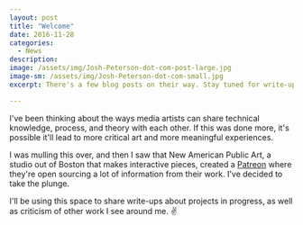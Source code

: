 ```yaml
---
layout: post
title: "Welcome"
date: 2016-11-28
categories:
  - News
description: 
image: /assets/img/Josh-Peterson-dot-com-post-large.jpg
image-sm: /assets/img/Josh-Peterson-dot-com-small.jpg
excerpt: There's a few blog posts on their way. Stay tuned for write-ups about projects in progress.

---
```


I've been thinking about the ways media artists can share technical knowledge, process, and theory with each other. If this was done more, it's possible it'll lead to more critical art and more meaningful experiences.

I was mulling this over, and then I saw that New American Public Art, a studio out of Boston that makes interactive pieces, created a [Patreon](https://www.patreon.com/NAPA/posts) where they're open sourcing a lot of information from their work. I've decided to take the plunge.  

I'll be using this space to share write-ups about projects in progress, as well as criticism of other work I see around me. ✌️
